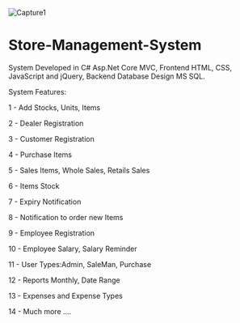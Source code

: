 ![Capture1](https://user-images.githubusercontent.com/52412292/195088210-314b24b1-bba5-4c5c-97b0-e58de5186bad.PNG)
# Store-Management-System

System Developed in C# Asp.Net Core MVC, Frontend HTML, CSS, JavaScript and jQuery, Backend Database Design MS SQL.

System Features:

1 - Add Stocks, Units, Items

2 - Dealer Registration

3 - Customer Registration

4 - Purchase Items

5 - Sales Items, Whole Sales, Retails Sales

6 - Items Stock

7 - Expiry Notification 

8 - Notification to order new Items 

9 - Employee Registration

10 - Employee Salary, Salary Reminder

11 - User Types:Admin, SaleMan, Purchase 

12 - Reports Monthly, Date Range

13 - Expenses and Expense Types

14 - Much more ....
